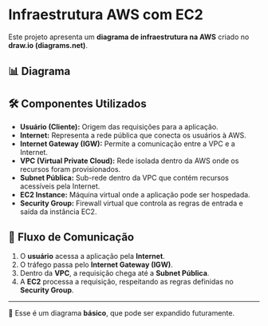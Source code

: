 # Infraestrutura AWS com EC2

Este projeto apresenta um **diagrama de infraestrutura na AWS** criado no **draw.io (diagrams.net)**.

## 📊 Diagrama



## 🛠️ Componentes Utilizados
- **Usuário (Cliente):** Origem das requisições para a aplicação.  
- **Internet:** Representa a rede pública que conecta os usuários à AWS.  
- **Internet Gateway (IGW):** Permite a comunicação entre a VPC e a Internet.  
- **VPC (Virtual Private Cloud):** Rede isolada dentro da AWS onde os recursos foram provisionados.  
- **Subnet Pública:** Sub-rede dentro da VPC que contém recursos acessíveis pela Internet.  
- **EC2 Instance:** Máquina virtual onde a aplicação pode ser hospedada.  
- **Security Group:** Firewall virtual que controla as regras de entrada e saída da instância EC2.  

## 🔗 Fluxo de Comunicação
1. O **usuário** acessa a aplicação pela **Internet**.  
2. O tráfego passa pelo **Internet Gateway (IGW)**.  
3. Dentro da **VPC**, a requisição chega até a **Subnet Pública**.  
4. A **EC2** processa a requisição, respeitando as regras definidas no **Security Group**.  

---

📌 Esse é um diagrama **básico**, que pode ser expandido futuramente.
